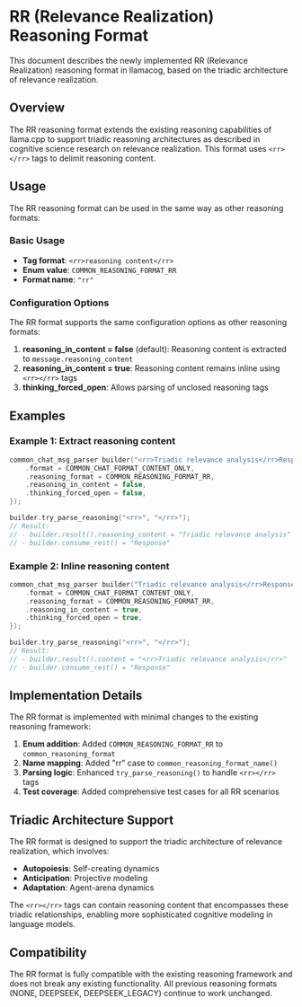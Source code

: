 # RR (Relevance Realization) Reasoning Format

This document describes the newly implemented RR (Relevance Realization) reasoning format in llamacog, based on the triadic architecture of relevance realization.

## Overview

The RR reasoning format extends the existing reasoning capabilities of llama.cpp to support triadic reasoning architectures as described in cognitive science research on relevance realization. This format uses `<rr></rr>` tags to delimit reasoning content.

## Usage

The RR reasoning format can be used in the same way as other reasoning formats:

### Basic Usage
- **Tag format**: `<rr>reasoning content</rr>`
- **Enum value**: `COMMON_REASONING_FORMAT_RR`
- **Format name**: `"rr"`

### Configuration Options

The RR format supports the same configuration options as other reasoning formats:

1. **reasoning_in_content = false** (default): Reasoning content is extracted to `message.reasoning_content`
2. **reasoning_in_content = true**: Reasoning content remains inline using `<rr></rr>` tags
3. **thinking_forced_open**: Allows parsing of unclosed reasoning tags

## Examples

### Example 1: Extract reasoning content
```cpp
common_chat_msg_parser builder("<rr>Triadic relevance analysis</rr>Response", false, {
    .format = COMMON_CHAT_FORMAT_CONTENT_ONLY,
    .reasoning_format = COMMON_REASONING_FORMAT_RR,
    .reasoning_in_content = false,
    .thinking_forced_open = false,
});

builder.try_parse_reasoning("<rr>", "</rr>");
// Result: 
// - builder.result().reasoning_content = "Triadic relevance analysis"
// - builder.consume_rest() = "Response"
```

### Example 2: Inline reasoning content
```cpp
common_chat_msg_parser builder("Triadic relevance analysis</rr>Response", false, {
    .format = COMMON_CHAT_FORMAT_CONTENT_ONLY,
    .reasoning_format = COMMON_REASONING_FORMAT_RR,
    .reasoning_in_content = true,
    .thinking_forced_open = true,
});

builder.try_parse_reasoning("<rr>", "</rr>");
// Result:
// - builder.result().content = "<rr>Triadic relevance analysis</rr>"
// - builder.consume_rest() = "Response"
```

## Implementation Details

The RR format is implemented with minimal changes to the existing reasoning framework:

1. **Enum addition**: Added `COMMON_REASONING_FORMAT_RR` to `common_reasoning_format`
2. **Name mapping**: Added "rr" case to `common_reasoning_format_name()`
3. **Parsing logic**: Enhanced `try_parse_reasoning()` to handle `<rr></rr>` tags
4. **Test coverage**: Added comprehensive test cases for all RR scenarios

## Triadic Architecture Support

The RR format is designed to support the triadic architecture of relevance realization, which involves:

- **Autopoiesis**: Self-creating dynamics
- **Anticipation**: Projective modeling
- **Adaptation**: Agent-arena dynamics

The `<rr></rr>` tags can contain reasoning content that encompasses these triadic relationships, enabling more sophisticated cognitive modeling in language models.

## Compatibility

The RR format is fully compatible with the existing reasoning framework and does not break any existing functionality. All previous reasoning formats (NONE, DEEPSEEK, DEEPSEEK_LEGACY) continue to work unchanged.